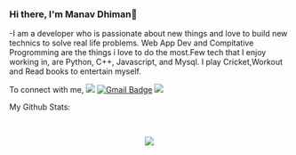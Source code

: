 ### Hi there, I'm Manav Dhiman👋

-I am a developer who is passionate about new things and love to build new technics to solve real life problems. Web App Dev and Compitative Progromming are the things i love to do the most.Few tech that I enjoy working in, are Python, C++, Javascript, and  Mysql. I play Cricket,Workout and Read books to entertain myself.


To connect with me,
[<img src="https://img.shields.io/badge/linkedin-%230077B5.svg?&style=for-the-badge&logo=linkedin&logoColor=white" />](https://www.linkedin.com/in/manav-dhiman-9308b7183/) [![Gmail Badge](https://img.shields.io/badge/-Gmail-c14438?style=flat-square&logo=Gmail&logoColor=white&link=mailto:manavdhiman003@gmail.com)](mailto:manavdhiman003@gmail.com)  [<img src ="https://img.shields.io/badge/CodeChef-pro-blue">](https://www.codechef.com/users/manavdhiman003) 

My Github Stats: 

<br>

<p align = "center">
  <img src = "https://github-readme-stats.vercel.app/api?username=ManavdhiMan003&count_private=true&show_icons=true&theme=radical&line_height=33">
</p>
